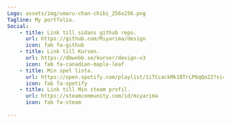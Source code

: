 ```yaml
---
Logo: assets/img/umaru-chan-chibi_256x256.png
Tagline: My portfolio.
Social:
    - title: Link till sidans github repo.
      url: https://github.com/Miyarima/design
      icon: fab fa-github
    - title: Link till Kursen.
      url: https://dbwebb.se/kurser/design-v3
      icon: fab fa-canadian-maple-leaf
    - title: Min spel lista.
      url: https://open.spotify.com/playlist/1iTCcackMk18TrLP6qQo22?si=f7af40538eaa43b4=1
      icon: fab fa-spotify
    - title: Link till Min steam profil.
      url: https://steamcommunity.com/id/miyarima
      icon: fab fa-steam
      
---
```

